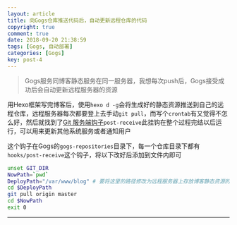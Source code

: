 ```yaml
---
layout: article
title: 向Gogs仓库推送代码后，自动更新远程仓库的代码
copyright: true
comment: true
date: 2018-09-20 21:38:59
tags: [Gogs, 自动部署]
categories: [Gogs]
key: post-4
---
```



> Gogs服务同博客静态服务在同一服务器，我想每次push后，Gogs接受成功后会自动更新远程服务器的资源


<!-- more -->

用Hexo框架写完博客后，使用`hexo d -g`会将生成好的静态资源推送到自己的远程仓库，远程服务器每次都要登上去手动`git pull`，而写个`crontab`有又觉得不怎么好，然后就找到了[Git 服务端钩子](https://git-scm.com/book/zh/v2/%E8%87%AA%E5%AE%9A%E4%B9%89-Git-Git-%E9%92%A9%E5%AD%90)`post-receive`此挂钩在整个过程完结以后运行，可以用来更新其他系统服务或者通知用户

这个钩子在Gogs的`gogs-repositories`目录下，每一个仓库目录下都有`hooks/post-receive`这个钩子，将以下改好后添加到文件内即可

``` bash
unset GIT_DIR
NowPath=`pwd`
DeployPath="/var/www/blog" # 要将这里的路径修改为远程服务器上存放博客静态资源的目录
cd $DeployPath
git pull origin master
cd $NowPath
exit 0
```

---